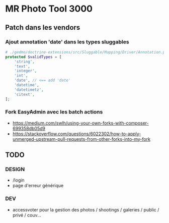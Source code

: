 # MR Photo Tool 3000

## Patch dans les vendors

### Ajout annotation 'date' dans les types sluggables

```php
# ./gedmo/doctrine-extensions/src/Sluggable/Mapping/Driver/Annotation.php line 42
protected $validTypes = [
    'string',
    'text',
    'integer',
    'int',
    'date', // <== add 'date'
    'datetime',
    'datetimetz',
    'citext',
];
```

### Fork EasyAdmin avec les batch actions

- https://medium.com/swlh/using-your-own-forks-with-composer-699358db05d9
- https://stackoverflow.com/questions/6022302/how-to-apply-unmerged-upstream-pull-requests-from-other-forks-into-my-fork

## TODO

### DESIGN

- /login
- page d'erreur générique

### DEV

- accessvoter pour la gestion des photos / shootings / galeries / public / privé / couv...

